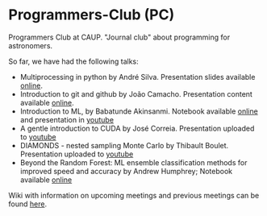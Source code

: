 # Programmers-Club (PC)
Programmers Club at CAUP. "Journal club" about programming for astronomers.


So far, we have had the following talks: 

  * Multiprocessing in python by André Silva. Presentation slides available [online](https://github.com/iastro-pt/Programmers-Club/blob/master/presentations/multiprocessing_python/multiprocess_python.pdf). 
  * Introduction to git and github by João Camacho. Presentation content available [online](https://github.com/iastro-pt/Programmers-Club/blob/master/presentations/git_and_github/Martin2018%20-%20Git%20and%20Github.pdf). 
  * Introduction to ML, by Babatunde Akinsanmi. Notebook available [online](https://github.com/tundeakins/Machine_Learning4Astronomy) and presentation in [youtube](https://www.youtube.com/watch?v=rglND7zdqwY)
  * A gentle introduction to CUDA by José Correia. Presentation uploaded to [youtube](https://www.youtube.com/watch?v=R18OO5wMsds)
  * DIAMONDS - nested sampling Monte Carlo by Thibault Boulet. Presentation uploaded to [youtube](https://www.youtube.com/watch?v=_vwIU3vVX9I)
  * Beyond the Random Forest: ML ensemble classification methods for improved speed and accuracy by Andrew Humphrey; Notebook available [online](https://github.com/humphrey-and-the-machine/programmers-club-notebooks)

Wiki with information on upcoming meetings and previous meetings can be found
[here](https://github.com/DanielAndreasen/Programmers-Club/wiki).
